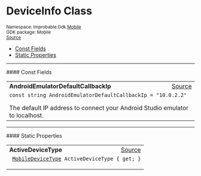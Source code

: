 
# DeviceInfo Class
<sup>
Namespace: Improbable.Gdk.<a href="{{urlRoot}}/api/mobile-index">Mobile</a><br/>
GDK package: Mobile<br/>
<a href="https://www.github.com/spatialos/gdk-for-unity/blob/180a1fc2/workers/unity/Packages/io.improbable.gdk.mobile/Utility/DeviceInfo.cs/#L6">Source</a>
<style>
a code {
                    padding: 0em 0.25em!important;
}
code {
                    background-color: #ffffff!important;
}
</style>
</sup>
<nav id="pageToc" class="page-toc"><ul><li><a href="#const-fields">Const Fields</a>
<li><a href="#static-properties">Static Properties</a>
</ul></nav>






</p>
<hr style="width:100%; border-top-color:#d8d8d8" />
#### Const Fields


</p>




<table width="100%">
    <tr>
        <td style="border-right:none"><a id="androidemulatordefaultcallbackip"></a><b>AndroidEmulatorDefaultCallbackIp</b></td>
        <td style="border-left:none; text-align:right"><a href="https://www.github.com/spatialos/gdk-for-unity/blob/180a1fc2/workers/unity/Packages/io.improbable.gdk.mobile/Utility/DeviceInfo.cs/#L11">Source</a></td>
    </tr>
    <tr>
        <td colspan="2">
<code>const string AndroidEmulatorDefaultCallbackIp = &quot;10.0.2.2&quot;</code></p>
The default IP address to connect your Android Studio emulator to localhost. 

</td>
    </tr>
</table>






</p>
<hr style="width:100%; border-top-color:#d8d8d8" />
#### Static Properties


</p>




<table width="100%">
    <tr>
        <td style="border-right:none"><a id="activedevicetype"></a><b>ActiveDeviceType</b></td>
        <td style="border-left:none; text-align:right"><a href="https://www.github.com/spatialos/gdk-for-unity/blob/180a1fc2/workers/unity/Packages/io.improbable.gdk.mobile/Utility/DeviceInfo.cs/#L15">Source</a></td>
    </tr>
    <tr>
        <td colspan="2">
<code> <a href="{{urlRoot}}/api/mobile/mobile-device-type">MobileDeviceType</a> ActiveDeviceType { get; }</code></p>



</td>
    </tr>
</table>









